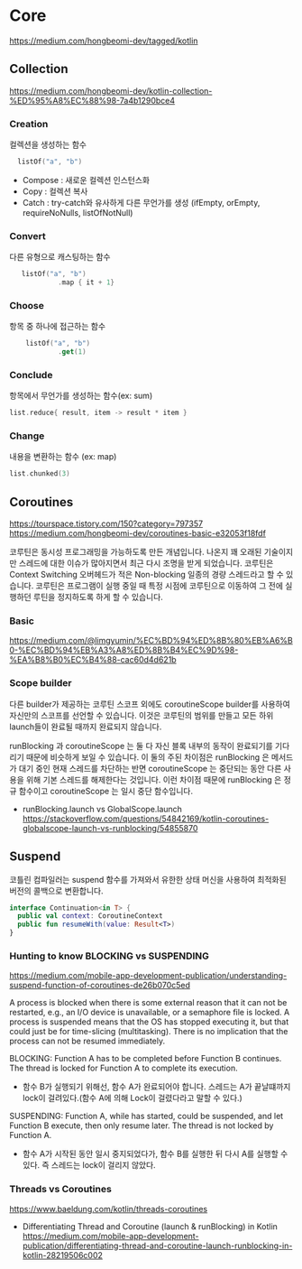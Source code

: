 # Core

https://medium.com/hongbeomi-dev/tagged/kotlin

## Collection
https://medium.com/hongbeomi-dev/kotlin-collection-%ED%95%A8%EC%88%98-7a4b1290bce4

### Creation
컬렉션을 생성하는 함수 
~~~kotlin
  listOf("a", "b")
~~~

- Compose : 새로운 컬렉션 인스턴스화
- Copy : 컬렉션 복사
- Catch :  try-catch와 유사하게 다른 무언가를 생성 (ifEmpty, orEmpty, requireNoNulls, listOfNotNull)


### Convert
다른 유형으로 캐스팅하는 함수
~~~kotlin
   listOf("a", "b")
            .map { it + 1}
~~~

### Choose
항목 중 하나에 접근하는 함수
~~~kotlin
    listOf("a", "b")
            .get(1)
~~~

### Conclude
항목에서 무언가를 생성하는 함수(ex: sum)
~~~kotlin
list.reduce{ result, item -> result * item }
~~~

### Change
내용을 변환하는 함수 (ex: map)
~~~kotlin
list.chunked(3)
~~~


## Coroutines
https://tourspace.tistory.com/150?category=797357
https://medium.com/hongbeomi-dev/coroutines-basic-e32053f18fdf

코루틴은 동시성 프로그래밍을 가능하도록 만든 개념입니다. 나온지 꽤 오래된 기술이지만 스레드에 대한 이슈가 많아지면서 최근 다시 조명을 받게 되었습니다. 
코루틴은 Context Switching 오버헤드가 적은 Non-blocking 일종의 경량 스레드라고 할 수 있습니다. 
코루틴은 프로그램이 실행 중일 때 특정 시점에 코루틴으로 이동하여 그 전에 실행하던 루틴을 정지하도록 하게 할 수 있습니다. 


### Basic
https://medium.com/@limgyumin/%EC%BD%94%ED%8B%80%EB%A6%B0-%EC%BD%94%EB%A3%A8%ED%8B%B4%EC%9D%98-%EA%B8%B0%EC%B4%88-cac60d4d621b


### Scope builder

다른 builder가 제공하는 코루틴 스코프 외에도 coroutineScope builder를 사용하여 자신만의 스코프를 선언할 수 있습니다. 
이것은 코루틴의 범위를 만들고 모든 하위 launch들이 완료될 때까지 완료되지 않습니다.

runBlocking 과 coroutineScope 는 둘 다 자신 블록 내부의 동작이 완료되기를 기다리기 때문에 비슷하게 보일 수 있습니다. 
이 둘의 주된 차이점은 runBlocking 은 메서드가 대기 중인 현재 스레드를 차단하는 반면 coroutineScope 는 중단되는 동안 다른 사용을 위해 기본 스레드를 해제한다는 것입니다. 
이런 차이점 때문에 runBlocking 은 정규 함수이고 coroutineScope 는 일시 중단 함수입니다.


- runBlocking.launch vs GlobalScope.launch
https://stackoverflow.com/questions/54842169/kotlin-coroutines-globalscope-launch-vs-runblocking/54855870


## Suspend

코틀린 컴파일러는 suspend 함수를 가져와서 유한한 상태 머신을 사용하여 최적화된 버전의 콜백으로 변환합니다.

~~~kotlin
interface Continuation<in T> {
  public val context: CoroutineContext
  public fun resumeWith(value: Result<T>)
}
~~~

### Hunting to know BLOCKING vs SUSPENDING
https://medium.com/mobile-app-development-publication/understanding-suspend-function-of-coroutines-de26b070c5ed

A process is blocked when there is some external reason that it can not be restarted, e.g., an I/O device is unavailable, or a semaphore file is locked.
A process is suspended means that the OS has stopped executing it, but that could just be for time-slicing (multitasking). There is no implication that the process can not be resumed immediately.



BLOCKING: Function A has to be completed before Function B continues. The thread is locked for Function A to complete its execution.
- 함수 B가 실행되기 위해선, 함수 A가 완료되어야 합니다. 스레드는 A가 끝날떄까지 lock이 걸려있다.(함수 A에 의해 Lock이 걸렸다라고 말할 수 있다.)

SUSPENDING: Function A, while has started, could be suspended, and let Function B execute, then only resume later. The thread is not locked by Function A.
- 함수 A가 시작된 동안 일시 중지되었다가, 함수 B를 실행한 뒤 다시 A를 실행할 수 있다. 즉 스레드는 lock이 걸리지 않았다.


### Threads vs Coroutines
https://www.baeldung.com/kotlin/threads-coroutines
- Differentiating Thread and Coroutine (launch & runBlocking) in Kotlin
https://medium.com/mobile-app-development-publication/differentiating-thread-and-coroutine-launch-runblocking-in-kotlin-28219506c002
